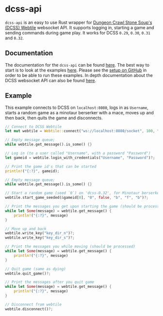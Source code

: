 # dcss-api

`dcss-api` is an easy to use Rust wrapper for [Dungeon Crawl Stone Soup's (DCSS) Webtile](https://crawl.develz.org/) websocket API. It supports logging in, starting a game and sending commands during game play. It works for DCSS `0.29`, `0.30`, `0.31` and `0.32`.

## Documentation

The documentation for the `dcss-api` can be found [here](https://docs.rs/dcss-api/latest/dcss_api/index.html). The best way to start is to look at the examples [here](https://github.com/EricFecteau/dcss-api/tree/main/dcss-api/examples). Please see the [setup on GitHub](https://github.com/EricFecteau/dcss-api?tab=readme-ov-file#server--testing) in order to be able to run these examples. In depth documentation about the DCSS websocket API can also be found [here](https://ericfecteau.ca/dcss-api-docs/).

## Example

This example connects to DCSS on `localhost:8080`, logs in as `Username`, starts a random game as a minotaur berserker with a mace, moves up and then back, then quits the game and disconnects.

```Rust
// Connect to DCSS Webtile
let mut webtile = Webtile::connect("ws://localhost:8080/socket", 100, "0.32")?;

// Empty message queue;
while webtile.get_message().is_some() {}

// Log in (to a user called "Username", with a password "Password")
let gameid = webtile.login_with_credentials("Username", "Password")?;

// Print the game id's that can be started
println!("{:?}", gameid);

// Empty message queue;
while webtile.get_message().is_some() {}

// Start a random game (seed `0`) on 'dcss-0.32', for Minotaur berserker with a mace.
webtile.start_game_seeded(&gameid[0], "0", false, "b", "f", "b")?;

// Print the messages you get upon starting the game (should be processed)
while let Some(message) = webtile.get_message() {
    println!("{:?}", message)
}

// Move up and back
webtile.write_key("key_dir_n")?;
webtile.write_key("key_dir_s")?;

// Print the messages you while moving (should be processed)
while let Some(message) = webtile.get_message() {
    println!("{:?}", message)
}

// Quit game (same as dying)
webtile.quit_game()?;

// Print the messages after you quit game
while let Some(message) = webtile.get_message() {
    println!("{:?}", message)
}

// Disconnect from webtile
webtile.disconnect()?;
```